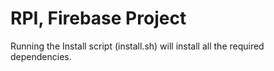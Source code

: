 # RPI, Firebase Project
Running the Install script (install.sh) will install all the required dependencies.
